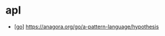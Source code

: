 # apl

- [[go]] https://anagora.org/go/a-pattern-language/hypothesis


[//begin]: # "Autogenerated link references for markdown compatibility"
[go]: go "Go"
[//end]: # "Autogenerated link references"